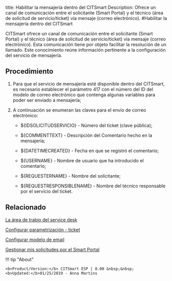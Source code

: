 title: Habilitar la mensajería dentro del CITSmart
Description: Ofrece un canal de comunicación entre el solicitante (Smart Portal) y el técnico (área de solicitud de servicio/ticket) vía mensaje (correo electrónico).
#Habilitar la mensajería dentro del CITSmart


CITSmart ofrece un canal de comunicación entre el solicitante (Smart Portal) y
el técnico (área de solicitud de servicio/ticket) vía mensaje (correo
electrónico). Esta comunicación tiene por objeto facilitar la resolución de un
llamado. Este conocimiento reúne información pertinente a la configuración del
servicio de mensajería.

Procedimiento
-----------------

1.  Para que el servicio de mensajería esté disponible dentro del CITSmart, es
    necesario establecer el parámetro 417 con el número del ID del modelo de
    correo electrónico que contenga algunas variables para poder ser enviado a
    mensajería;

2.  A continuación se enumeran las claves para el envío de correo electrónico:

    -  \${IDSOLICITUDSERVICIO} - Número del ticket (clave pública);

    -  \${COMMENTTEXT} - Descripción del Comentario hecho en la mensajería;

    -  \${DATETIMECREATED} - Fecha en que se registró el comentario;

    -  \${USERNAME} - Nombre de usuario que ha introducido el comentario;

    -  \${REQUESTERNAME} - Nombre del solicitante;

    -  \${REQUESTRESPONSIBLENAME} - Nombre del técnico responsable por el servicio
         del ticket.



Relacionado
-------

[La área de trabjo del service desk](/es-es/citsmart-esp-8/processes/tickets/use/desktop-of-service-desk.html)

[Configurar parametrización - ticket](/es-es/citsmart-esp-8/platform-administration/parameters-list/configure-parametrization-ticket.html)

[Configurar modelo de email](/es-es/citsmart-esp-8/platform-administration/email-settings/email-templates-configure-email-template.html)

[Gestionar mis solicitudes por el Smart Portal](/es-es/citsmart-esp-8/processes/portfolio-and-catalog/use/request-through-Smart-Portal.html)


!!! tip "About"

    <b>Product/Version:</b> CITSmart ESP | 8.00 &nbsp;&nbsp;
    <b>Updated:</b>01/25/2019 - Anna Martins

